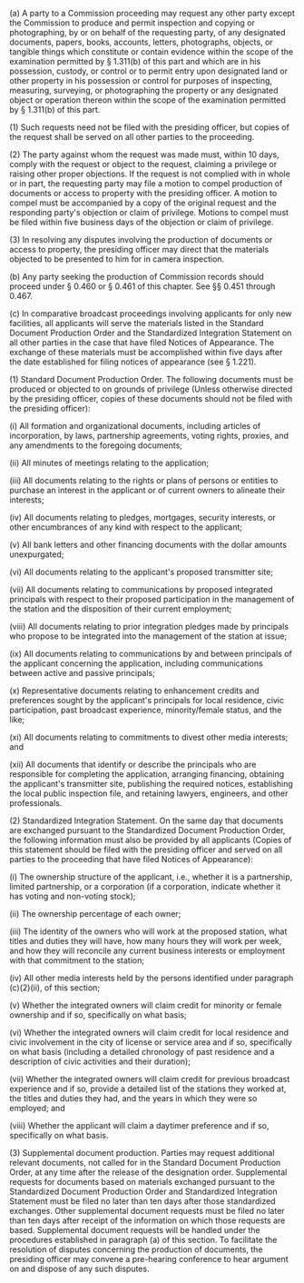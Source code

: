 (a) A party to a Commission proceeding may request any other party except the Commission to produce and permit inspection and copying or photographing, by or on behalf of the requesting party, of any designated documents, papers, books, accounts, letters, photographs, objects, or tangible things which constitute or contain evidence within the scope of the examination permitted by § 1.311(b) of this part and which are in his possession, custody, or control or to permit entry upon designated land or other property in his possession or control for purposes of inspecting, measuring, surveying, or photographing the property or any designated object or operation thereon within the scope of the examination permitted by § 1.311(b) of this part.

(1) Such requests need not be filed with the presiding officer, but copies of the request shall be served on all other parties to the proceeding.

(2) The party against whom the request was made must, within 10 days, comply with the request or object to the request, claiming a privilege or raising other proper objections. If the request is not complied with in whole or in part, the requesting party may file a motion to compel production of documents or access to property with the presiding officer. A motion to compel must be accompanied by a copy of the original request and the responding party's objection or claim of privilege. Motions to compel must be filed within five business days of the objection or claim of privilege.

(3) In resolving any disputes involving the production of documents or access to property, the presiding officer may direct that the materials objected to be presented to him for in camera inspection.

(b) Any party seeking the production of Commission records should proceed under § 0.460 or § 0.461 of this chapter. See §§ 0.451 through 0.467.

(c) In comparative broadcast proceedings involving applicants for only new facilities, all applicants will serve the materials listed in the Standard Document Production Order and the Standardized Integration Statement on all other parties in the case that have filed Notices of Appearance. The exchange of these materials must be accomplished within five days after the date established for filing notices of appearance (see § 1.221).

(1) Standard Document Production Order. The following documents must be produced or objected to on grounds of privilege (Unless otherwise directed by the presiding officer, copies of these documents should not be filed with the presiding officer):

(i) All formation and organizational documents, including articles of incorporation, by laws, partnership agreements, voting rights, proxies, and any amendments to the foregoing documents;

(ii) All minutes of meetings relating to the application;

(iii) All documents relating to the rights or plans of persons or entities to purchase an interest in the applicant or of current owners to alineate their interests;

(iv) All documents relating to pledges, mortgages, security interests, or other encumbrances of any kind with respect to the applicant;

(v) All bank letters and other financing documents with the dollar amounts unexpurgated;

(vi) All documents relating to the applicant's proposed transmitter site;

(vii) All documents relating to communications by proposed integrated principals with respect to their proposed participation in the management of the station and the disposition of their current employment;

(viii) All documents relating to prior integration pledges made by principals who propose to be integrated into the management of the station at issue;

(ix) All documents relating to communications by and between principals of the applicant concerning the application, including communications between active and passive principals;

(x) Representative documents relating to enhancement credits and preferences sought by the applicant's principals for local residence, civic participation, past broadcast experience, minority/female status, and the like;

(xi) All documents relating to commitments to divest other media interests; and

(xii) All documents that identify or describe the principals who are responsible for completing the application, arranging financing, obtaining the applicant's transmitter site, publishing the required notices, establishing the local public inspection file, and retaining lawyers, engineers, and other professionals.

(2) Standardized Integration Statement. On the same day that documents are exchanged pursuant to the Standardized Document Production Order, the following information must also be provided by all applicants (Copies of this statement should be filed with the presiding officer and served on all parties to the proceeding that have filed Notices of Appearance):

(i) The ownership structure of the applicant, i.e., whether it is a partnership, limited partnership, or a corporation (if a corporation, indicate whether it has voting and non-voting stock);

(ii) The ownership percentage of each owner;

(iii) The identity of the owners who will work at the proposed station, what titles and duties they will have, how many hours they will work per week, and how they will reconcile any current business interests or employment with that commitment to the station;

(iv) All other media interests held by the persons identified under paragraph (c)(2)(ii), of this section;

(v) Whether the integrated owners will claim credit for minority or female ownership and if so, specifically on what basis;

(vi) Whether the integrated owners will claim credit for local residence and civic involvement in the city of license or service area and if so, specifically on what basis (including a detailed chronology of past residence and a description of civic activities and their duration);

(vii) Whether the integrated owners will claim credit for previous broadcast experience and if so, provide a detailed list of the stations they worked at, the titles and duties they had, and the years in which they were so employed; and

(viii) Whether the applicant will claim a daytimer preference and if so, specifically on what basis.

(3) Supplemental document production. Parties may request additional relevant documents, not called for in the Standard Document Production Order, at any time after the release of the designation order. Supplemental requests for documents based on materials exchanged pursuant to the Standardized Document Production Order and Standardized Integration Statement must be filed no later than ten days after those standardized exchanges. Other supplemental document requests must be filed no later than ten days after receipt of the information on which those requests are based. Supplemental document requests will be handled under the procedures established in paragraph (a) of this section. To facilitate the resolution of disputes concerning the production of documents, the presiding officer may convene a pre-hearing conference to hear argument on and dispose of any such disputes.

